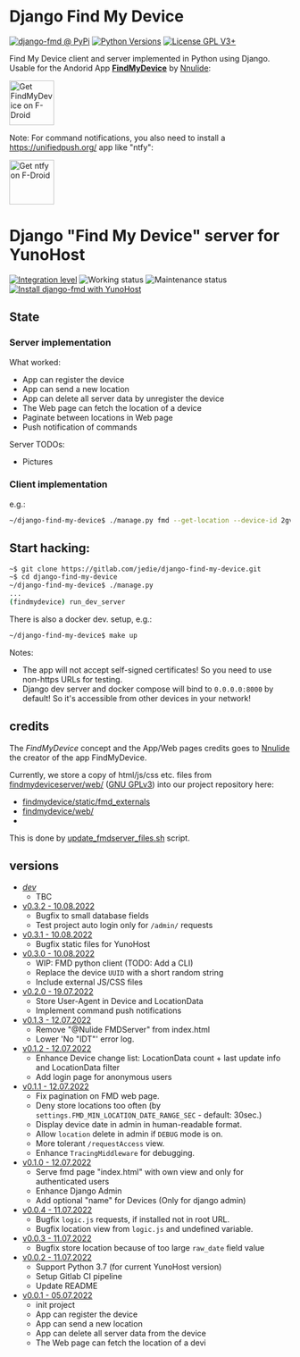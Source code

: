 # Django Find My Device

[![django-fmd @ PyPi](https://img.shields.io/pypi/v/django-fmd?label=django-fmd%20%40%20PyPi)](https://pypi.org/project/django-fmd/)
[![Python Versions](https://img.shields.io/pypi/pyversions/django-fmd)](https://gitlab.com/jedie/django-find-my-device/-/blob/main/pyproject.toml)
[![License GPL V3+](https://img.shields.io/pypi/l/django-fmd)](https://gitlab.com/jedie/django-find-my-device/-/blob/main/LICENSE)

Find My Device client and server implemented in Python using Django.
Usable for the Andorid App [**FindMyDevice**](https://gitlab.com/Nulide/findmydevice/) by [Nnulide](https://nulide.de/):

[<img src="https://fdroid.gitlab.io/artwork/badge/get-it-on.png" alt="Get FindMyDevice on F-Droid" height="80">](https://f-droid.org/packages/de.nulide.findmydevice/)

Note: For command notifications, you also need to install a https://unifiedpush.org/ app like "ntfy":

[<img src="https://fdroid.gitlab.io/artwork/badge/get-it-on.png" alt="Get ntfy on F-Droid" height="80">](https://f-droid.org/packages/io.heckel.ntfy)


# Django "Find My Device" server for YunoHost

[![Integration level](https://dash.yunohost.org/integration/django-fmd.svg)](https://dash.yunohost.org/appci/app/django-fmd) ![Working status](https://ci-apps.yunohost.org/ci/badges/django-fmd.status.svg) ![Maintenance status](https://ci-apps.yunohost.org/ci/badges/django-fmd.maintain.svg)
[![Install django-fmd with YunoHost](https://install-app.yunohost.org/install-with-yunohost.svg)](https://install-app.yunohost.org/?app=django-fmd)

## State

### Server implementation

What worked:

* App can register the device
* App can send a new location
* App can delete all server data by unregister the device
* The Web page can fetch the location of a device
* Paginate between locations in Web page
* Push notification of commands

Server TODOs:

* Pictures


### Client implementation

e.g.:
```bash
~/django-find-my-device$ ./manage.py fmd --get-location --device-id 2gvp8d --password your-password
```


## Start hacking:

```bash
~$ git clone https://gitlab.com/jedie/django-find-my-device.git
~$ cd django-find-my-device
~/django-find-my-device$ ./manage.py
...
(findmydevice) run_dev_server
```

There is also a docker dev. setup, e.g.:
```bash
~/django-find-my-device$ make up
```

Notes:

* The app will not accept self-signed certificates! So you need to use non-https URLs for testing.
* Django dev server and docker compose will bind to `0.0.0.0:8000` by default! So it's accessible from other devices in your network!


## credits

The *FindMyDevice* concept and the App/Web pages credits goes to [Nnulide](https://nulide.de/) the creator of the app FindMyDevice.

Currently, we store a copy of html/js/css etc. files from [findmydeviceserver/web/](https://gitlab.com/Nulide/findmydeviceserver/-/tree/master/web) ([GNU GPLv3](https://gitlab.com/Nulide/findmydeviceserver/-/blob/master/LICENSE))
into our project repository here:

 * [findmydevice/static/fmd_externals](https://gitlab.com/jedie/django-find-my-device/-/tree/main/findmydevice/static/fmd_externals)
 * [findmydevice/web/](https://gitlab.com/jedie/django-find-my-device/-/tree/main/findmydevice/web)
 *
This is done by [update_fmdserver_files.sh](https://gitlab.com/jedie/django-find-my-device/-/blob/main/update_fmdserver_files.sh) script.


## versions

* [*dev*](https://gitlab.com/jedie/django-find-my-device/-/compare/v0.3.2...main)
  * TBC
* [v0.3.2 - 10.08.2022](https://gitlab.com/jedie/django-find-my-device/-/compare/v0.3.1...v0.3.2)
  * Bugfix to small database fields
  * Test project auto login only for `/admin/` requests
* [v0.3.1 - 10.08.2022](https://gitlab.com/jedie/django-find-my-device/-/compare/v0.3.0...v0.3.1)
  * Bugfix static files for YunoHost
* [v0.3.0 - 10.08.2022](https://gitlab.com/jedie/django-find-my-device/-/compare/v0.2.0...v0.3.0)
  * WIP: FMD python client (TODO: Add a CLI)
  * Replace the device `UUID` with a short random string
  * Include external JS/CSS files
* [v0.2.0 - 19.07.2022](https://gitlab.com/jedie/django-find-my-device/-/compare/v0.1.3...v0.2.0)
  * Store User-Agent in Device and LocationData
  * Implement command push notifications
* [v0.1.3 - 12.07.2022](https://gitlab.com/jedie/django-find-my-device/-/compare/v0.1.2...v0.1.3)
  * Remove "@Nulide FMDServer" from index.html
  * Lower 'No "IDT"' error log.
* [v0.1.2 - 12.07.2022](https://gitlab.com/jedie/django-find-my-device/-/compare/v0.1.1...v0.1.2)
  * Enhance Device change list: LocationData count + last update info and LocationData filter
  * Add login page for anonymous users
* [v0.1.1 - 12.07.2022](https://gitlab.com/jedie/django-find-my-device/-/compare/v0.1.0...v0.1.1)
  * Fix pagination on FMD web page.
  * Deny store locations too often (by `settings.FMD_MIN_LOCATION_DATE_RANGE_SEC` - default: 30sec.)
  * Display device date in admin in human-readable format.
  * Allow `location` delete in admin if `DEBUG` mode is on.
  * More tolerant `/requestAccess` view.
  * Enhance `TracingMiddleware` for debugging.
* [v0.1.0 - 12.07.2022](https://gitlab.com/jedie/django-find-my-device/-/compare/v0.0.4...v0.1.0)
  * Serve fmd page "index.html" with own view and only for authenticated users
  * Enhance Django Admin
  * Add optional "name" for Devices (Only for django admin)
* [v0.0.4 - 11.07.2022](https://gitlab.com/jedie/django-find-my-device/-/compare/v0.0.3...v0.0.4)
  * Bugfix `logic.js` requests, if installed not in root URL.
  * Bugfix location view from `logic.js` and undefined variable.
* [v0.0.3 - 11.07.2022](https://gitlab.com/jedie/django-find-my-device/-/compare/v0.0.2...v0.0.3)
  * Bugfix store location because of too large `raw_date` field value
* [v0.0.2 - 11.07.2022](https://gitlab.com/jedie/django-find-my-device/-/compare/v0.0.1...v0.0.2)
  * Support Python 3.7 (for current YunoHost version)
  * Setup Gitlab CI pipeline
  * Update README
* [v0.0.1 - 05.07.2022](https://gitlab.com/jedie/django-find-my-device/-/compare/11d09ecb...v0.0.1)
  * init project
  * App can register the device
  * App can send a new location
  * App can delete all server data from the device
  * The Web page can fetch the location of a devi

